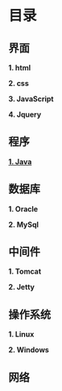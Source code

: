 # 目录 #

## 界面 ##

**1. html**

**2. css**

**3. JavaScript**

**4. Jquery**

## 程序 ##

[**1. Java**](https://github.com/huangzn/JavaKnowledge/tree/master/Java%20Base)
   
## 数据库 ##

**1. Oracle**

**2. MySql**

## 中间件 ##

**1. Tomcat**

**2. Jetty**

## 操作系统 ##

**1. Linux**

**2. Windows**

## 网络 ##